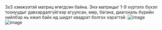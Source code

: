 3x3 хэмжээтэй матриц өгөгдсөн байна. Энэ матрицыг 1-9 хүртэлх бүхэл тоонуудыг давхардалгүйгээр агуулсан, мөр, багана, диагональ бүрийн нийлбэр нь ижил байх ид шидэт квадрат болгох хэрэгтэй.
![image](https://github.com/user-attachments/assets/c39cd2b8-6b6a-45cf-a92b-a609314f13d7)
![image](https://github.com/user-attachments/assets/5f1f0eaf-c110-4622-b2ad-254b53eb70dd)

